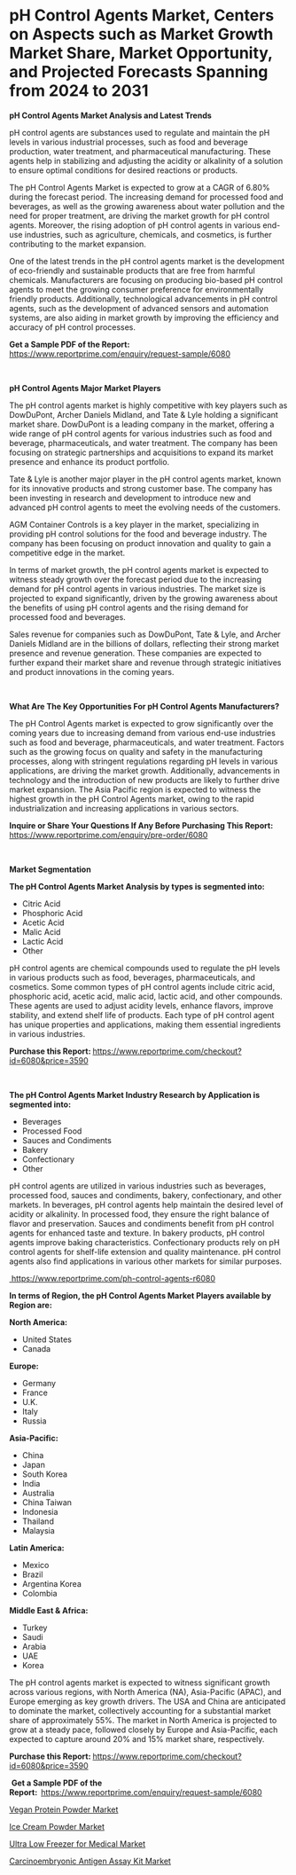 <p><h1>pH Control Agents Market, Centers on Aspects such as Market Growth Market Share, Market Opportunity, and Projected Forecasts Spanning from 2024 to 2031</h1></p><p><strong>pH Control Agents Market Analysis and Latest Trends</strong></p>
<p><p>pH control agents are substances used to regulate and maintain the pH levels in various industrial processes, such as food and beverage production, water treatment, and pharmaceutical manufacturing. These agents help in stabilizing and adjusting the acidity or alkalinity of a solution to ensure optimal conditions for desired reactions or products.</p><p>The pH Control Agents Market is expected to grow at a CAGR of 6.80% during the forecast period. The increasing demand for processed food and beverages, as well as the growing awareness about water pollution and the need for proper treatment, are driving the market growth for pH control agents. Moreover, the rising adoption of pH control agents in various end-use industries, such as agriculture, chemicals, and cosmetics, is further contributing to the market expansion.</p><p>One of the latest trends in the pH control agents market is the development of eco-friendly and sustainable products that are free from harmful chemicals. Manufacturers are focusing on producing bio-based pH control agents to meet the growing consumer preference for environmentally friendly products. Additionally, technological advancements in pH control agents, such as the development of advanced sensors and automation systems, are also aiding in market growth by improving the efficiency and accuracy of pH control processes.</p></p>
<p><strong>Get a Sample PDF of the Report:&nbsp;</strong> <a href="https://www.reportprime.com/enquiry/request-sample/6080">https://www.reportprime.com/enquiry/request-sample/6080</a></p>
<p>&nbsp;</p>
<p><strong>pH Control Agents Major Market Players</strong></p>
<p><p>The pH control agents market is highly competitive with key players such as DowDuPont, Archer Daniels Midland, and Tate & Lyle holding a significant market share. DowDuPont is a leading company in the market, offering a wide range of pH control agents for various industries such as food and beverage, pharmaceuticals, and water treatment. The company has been focusing on strategic partnerships and acquisitions to expand its market presence and enhance its product portfolio.</p><p>Tate & Lyle is another major player in the pH control agents market, known for its innovative products and strong customer base. The company has been investing in research and development to introduce new and advanced pH control agents to meet the evolving needs of the customers.</p><p>AGM Container Controls is a key player in the market, specializing in providing pH control solutions for the food and beverage industry. The company has been focusing on product innovation and quality to gain a competitive edge in the market.</p><p>In terms of market growth, the pH control agents market is expected to witness steady growth over the forecast period due to the increasing demand for pH control agents in various industries. The market size is projected to expand significantly, driven by the growing awareness about the benefits of using pH control agents and the rising demand for processed food and beverages.</p><p>Sales revenue for companies such as DowDuPont, Tate & Lyle, and Archer Daniels Midland are in the billions of dollars, reflecting their strong market presence and revenue generation. These companies are expected to further expand their market share and revenue through strategic initiatives and product innovations in the coming years.</p></p>
<p>&nbsp;</p>
<p><strong>What Are The Key Opportunities For pH Control Agents Manufacturers?</strong></p>
<p><p>The pH Control Agents market is expected to grow significantly over the coming years due to increasing demand from various end-use industries such as food and beverage, pharmaceuticals, and water treatment. Factors such as the growing focus on quality and safety in the manufacturing processes, along with stringent regulations regarding pH levels in various applications, are driving the market growth. Additionally, advancements in technology and the introduction of new products are likely to further drive market expansion. The Asia Pacific region is expected to witness the highest growth in the pH Control Agents market, owing to the rapid industrialization and increasing applications in various sectors.</p></p>
<p><strong>Inquire or Share Your Questions If Any Before Purchasing This Report:</strong> <a href="https://www.reportprime.com/enquiry/pre-order/6080">https://www.reportprime.com/enquiry/pre-order/6080</a></p>
<p>&nbsp;</p>
<p><strong>Market Segmentation</strong></p>
<p><strong>The pH Control Agents Market Analysis by types is segmented into:</strong></p>
<p><ul><li>Citric Acid</li><li>Phosphoric Acid</li><li>Acetic Acid</li><li>Malic Acid</li><li>Lactic Acid</li><li>Other</li></ul></p>
<p><p>pH control agents are chemical compounds used to regulate the pH levels in various products such as food, beverages, pharmaceuticals, and cosmetics. Some common types of pH control agents include citric acid, phosphoric acid, acetic acid, malic acid, lactic acid, and other compounds. These agents are used to adjust acidity levels, enhance flavors, improve stability, and extend shelf life of products. Each type of pH control agent has unique properties and applications, making them essential ingredients in various industries.</p></p>
<p><strong>Purchase this Report:&nbsp;</strong><a href="https://www.reportprime.com/checkout?id=6080&price=3590">https://www.reportprime.com/checkout?id=6080&price=3590</a></p>
<p>&nbsp;</p>
<p><strong>The pH Control Agents Market Industry Research by Application is segmented into:</strong></p>
<p><ul><li>Beverages</li><li>Processed Food</li><li>Sauces and Condiments</li><li>Bakery</li><li>Confectionary</li><li>Other</li></ul></p>
<p><p>pH control agents are utilized in various industries such as beverages, processed food, sauces and condiments, bakery, confectionary, and other markets. In beverages, pH control agents help maintain the desired level of acidity or alkalinity. In processed food, they ensure the right balance of flavor and preservation. Sauces and condiments benefit from pH control agents for enhanced taste and texture. In bakery products, pH control agents improve baking characteristics. Confectionary products rely on pH control agents for shelf-life extension and quality maintenance. pH control agents also find applications in various other markets for similar purposes.</p></p>
<p><a href="https://www.reportprime.com/ph-control-agents-r6080">&nbsp;https://www.reportprime.com/ph-control-agents-r6080</a></p>
<p><strong>In terms of Region, the pH Control Agents Market Players available by Region are:</strong></p>
<p>
    <p> <strong> North America: </strong>
        <ul>
            <li>United States</li>
            <li>Canada</li>
        </ul>
        </p> 
    <p> <strong> Europe: </strong>
        <ul>
            <li>Germany</li>
            <li>France</li>
            <li>U.K.</li>
            <li>Italy</li>
            <li>Russia</li>
        </ul>
        </p> 
    <p> <strong> Asia-Pacific: </strong>
        <ul>
            <li>China</li>
            <li>Japan</li>
            <li>South Korea</li>
            <li>India</li>
            <li>Australia</li>
            <li>China Taiwan</li>
            <li>Indonesia</li>
            <li>Thailand</li>
            <li>Malaysia</li>
        </ul>
        </p> 
    <p> <strong> Latin America: </strong>
        <ul>
            <li>Mexico</li>
            <li>Brazil</li>
            <li>Argentina Korea</li>
            <li>Colombia</li>
        </ul>
        </p> 
    <p> <strong> Middle East & Africa: </strong>
        <ul>
            <li>Turkey</li>
            <li>Saudi</li>
            <li>Arabia</li>
            <li>UAE</li>
            <li>Korea</li>
        </ul>
    </p>
    </p>
<p><p>The pH control agents market is expected to witness significant growth across various regions, with North America (NA), Asia-Pacific (APAC), and Europe emerging as key growth drivers. The USA and China are anticipated to dominate the market, collectively accounting for a substantial market share of approximately 55%. The market in North America is projected to grow at a steady pace, followed closely by Europe and Asia-Pacific, each expected to capture around 20% and 15% market share, respectively.</p></p>
<p><strong>Purchase this Report: </strong><a href="https://www.reportprime.com/checkout?id=6080&price=3590">https://www.reportprime.com/checkout?id=6080&price=3590</a></p>
<p>&nbsp;<strong>Get a Sample PDF of the Report:&nbsp;&nbsp;</strong><a href="https://www.reportprime.com/enquiry/request-sample/6080">https://www.reportprime.com/enquiry/request-sample/6080</a></p>
<p><strong></strong></p>
<p><p><a href="https://github.com/kumertitash/Market-Research-Report-List-1/blob/main/vegan-protein-powder-market.md">Vegan Protein Powder Market</a></p><p><a href="https://github.com/amapolalg/Market-Research-Report-List-1/blob/main/ice-cream-powder-market.md">Ice Cream Powder Market</a></p><p><a href="https://issuu.com/reportprime-2/docs/ultra-low-freezer-for-medical-market-size-2030.ppt">Ultra Low Freezer for Medical Market</a></p><p><a href="https://issuu.com/reportprime-2/docs/carcinoembryonic-antigen-assay-kit-market-size-203">Carcinoembryonic Antigen Assay Kit Market</a></p></p>